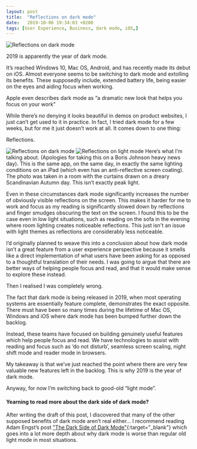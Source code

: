 ```yaml
---
layout: post
title:  "Reflections on dark mode"
date:   2019-10-06 19:34:03 +0200
tags: [User Experience, Business, dark mode, iOS,]
---
```

![Reflections on dark mode]({{site.baseurl}}/assets/img/dark-mode.jpg)

2019 is apparently the year of dark mode. 

It’s reached Windows 10, Mac OS, Android, and has recently made its debut on iOS. Almost everyone seems to be switching to dark mode and extolling its benefits. These supposedly include, extended battery life, being easier on the eyes and aiding focus when working.

Apple even describes dark mode as “a dramatic new look that helps you focus on your work”

While there’s no denying it looks beautiful in demos on product websites, I just can’t get used to it in practice. In fact, I tried dark mode for a few weeks, but for me it just doesn’t work at all. It comes down to one thing:

Reflections.

![Reflections on dark mode]({{site.baseurl}}/assets/img/dark-mode-reflections.jpg) ![Reflections on light mode]({{site.baseurl}}/assets/img/light-mode-reflections.jpg)
Here’s what I’m talking about. (Apologies for taking this on a Boris Johnson heavy news day). This is the same app, on the same day, in exactly the same lighting conditions on an iPad (which even has an anti-reflective screen coating). The photo was taken in a room with the curtains drawn on a dreary Scandinavian Autumn day. This isn’t exactly peak light. 

Even in these circumstances dark mode significantly increases the number of obviously visible reflections on the screen. This makes it harder for me to work and focus as my reading is significantly slowed down by reflections and finger smudges obscuring the text on the screen. I found this to be the case even in low light situations, such as reading on the sofa in the evening where room lighting creates noticeable reflections. This just isn't an issue with light themes as reflections are considerably less noticeable.

I’d originally planned to weave this into a conclusion about how dark mode isn’t a great feature from a user experience perspective because it smells like a direct implementation of what users have been asking for as opposed to a thoughtful translation of their needs. I was going to argue that there are better ways of helping people focus and read, and that it would make sense to explore these instead.

Then I realised I was completely wrong. 

The fact that dark mode is being released in 2019, when most operating systems are essentially feature complete, demonstrates the exact opposite. There must have been so many times during the lifetime of Mac OS, Windows and iOS where dark mode has been bumped further down the backlog.

Instead, these teams have focused on building genuinely useful features which help people focus and read. We have technologies to assist with reading and focus such as ‘do not disturb’, seamless screen scaling, night shift mode and reader mode in browsers. 

My takeaway is that we’ve just reached the point where there are very few valuable new features left in the backlog. This is why 2019 is the year of dark mode.

Anyway, for now I’m switching back to good-old “light mode”.


#### Yearning to read more about the dark side of dark mode?
After writing the draft of this post, I discovered that many of the other supposed benefits of dark mode aren’t real either... I recommend reading Adam Engst’s post ["The Dark Side of Dark Mode"](https://tidbits.com/2019/05/31/the-dark-side-of-dark-mode/){:target="_blank"} which goes into a lot more depth about why dark mode is worse than regular old light mode in most situations.
